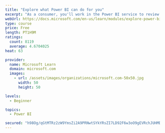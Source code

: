 ```yaml
---
title: "Explore what Power BI can do for you"
excerpt: "As a consumer, you'll work in the Power BI service to review and interact with content that has been shared with you. This module provides the foundational information that you need to work effectively in the Power BI service."
webUrl: https://docs.microsoft.com/en-us/learn/modules/explore-power-bi-service/
type: course
price: Free
length: PT1H9M
ratings:
  count: 8119
  average: 4.6704025
heat: 63

provider:
  name: Microsoft Learn
  domain: microsoft.com
  images:
    - url: /assets/images/organizations/microsoft.com-50x50.jpg
      width: 50
      height: 50

levels:
  - Beginner

topics:
  - Power BI

secured: "h98Og/qGtMTRz2zW9YmsZi2A9PRNwtSYkYRsZI7LD92F6w3oO9gEVRchJUHMDmFAQdEavxJ6ch06m1lZft4cjofV2ohDxEBFeExSmUu8OIaL+wwI0xH5rfGSPcpHPo2HcD+G/fpLp4mjR8VANkT8mp5Ly78yu4SXkbFv63yKm7l+QRa2juOjcByJv+mx2uyDZGtivkSxZwuH8OXrkEUrHwlh5friiD/uFK95FDruDarngZ8SKAWEDpT1Y/wtc5QPCYJvZaNzAA7U5UjtEY2nCs5OjF++HaWJckSnf+77W0q083XFN3gP95qfdrWjTKiMI74c2YZK2SP/hGMZ9wvq1FTuX2C5J9/OE+U3HWN5YGCwl8MICQ2ZodmhQLvXRrTPCYk/Ixch2CtUBCQAk05nsL86kqZnQMK5vtm9xWx/qbw=;mPz5rpPNkA4Hyddbrw2ANg=="
---
```


